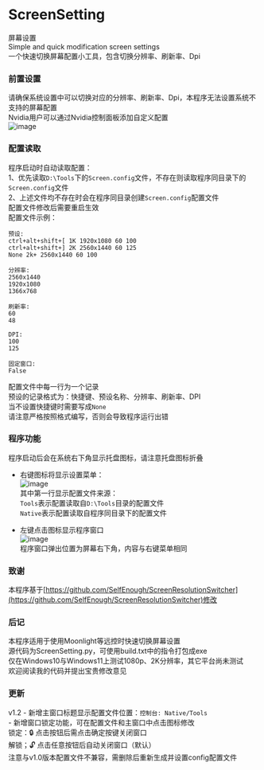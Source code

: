 # ScreenSetting  
屏幕设置  
Simple and quick modification screen settings  
一个快速切换屏幕配置小工具，包含切换分辨率、刷新率、Dpi  

### 前置设置
请确保系统设置中可以切换对应的分辨率、刷新率、Dpi，本程序无法设置系统不支持的屏幕配置  
Nvidia用户可以通过Nvidia控制面板添加自定义配置  
![image](https://github.com/user-attachments/assets/3066dff5-9660-47ba-9208-4ae45e4a8d23)

### 配置读取
程序启动时自动读取配置：  
1、优先读取`D:\Tools`下的`Screen.config`文件，不存在则读取程序同目录下的`Screen.config`文件  
2、上述文件均不存在时会在程序同目录创建`Screen.config`配置文件  
配置文件修改后需要重启生效  
配置文件示例：  
```
预设:
ctrl+alt+shift+[ 1K 1920x1080 60 100
ctrl+alt+shift+] 2K 2560x1440 60 125
None 2k+ 2560x1440 60 100

分辨率:
2560x1440
1920x1080
1366x768

刷新率:
60
48

DPI:
100
125

固定窗口:
False
```
配置文件中每一行为一个记录  
预设的记录格式为：快捷键、预设名称、分辨率、刷新率、DPI  
当不设置快捷键时需要写成`None`  
请注意严格按照格式编写，否则会导致程序运行出错  

### 程序功能
程序启动后会在系统右下角显示托盘图标，请注意托盘图标折叠  
- 右键图标将显示设置菜单：    
![image](https://github.com/user-attachments/assets/81166c64-c221-4940-bb2f-87bc168667ab)  
其中第一行显示配置文件来源：  
  `Tools`表示配置读取自`D:\Tools`目录的配置文件  
  `Native`表示配置读取自程序同目录下的配置文件  

- 左键点击图标显示程序窗口  
![image](https://github.com/user-attachments/assets/e2314188-b0d0-4301-8934-a5d046e91730)   
程序窗口弹出位置为屏幕右下角，内容与右键菜单相同  

### 致谢
本程序基于[https://github.com/SelfEnough/ScreenResolutionSwitcher](https://github.com/SelfEnough/ScreenResolutionSwitcher)修改  

### 后记
本程序适用于使用Moonlight等远控时快速切换屏幕设置  
源代码为ScreenSetting.py，可使用build.txt中的指令打包成exe  
仅在Windows10与Windows11上测试1080p、2K分辨率，其它平台尚未测试  
欢迎阅读我的代码并提出宝贵修改意见  

### 更新
v1.2  - 新增主窗口标题显示配置文件位置：`控制台: Native/Tools`   
      - 新增窗口锁定功能，可在配置文件和主窗口中点击图标修改   
        锁定：🔒   点击按钮后需点击确定按键关闭窗口   
        解锁；🔓   点击任意按钮后自动关闭窗口（默认）   
        注意与v1.0版本配置文件不兼容，需删除后重新生成并设置config配置文件   
